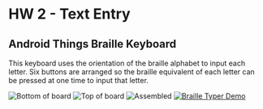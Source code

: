 HW 2 - Text Entry
=====================================
## Android Things Braille Keyboard

This keyboard uses the orientation of the braille alphabet to input each letter. Six buttons are arranged so the braille equivalent of each letter can be pressed at one time to input that letter.

![Bottom of board](_STU2154.JPG)
![Top of board](_STU2153.JPG)
![Assembled](_STU2158.JPG)
[![Braille Typer Demo](https://img.youtube.com/vi/GN66CHK_a1M/0.jpg)](https://youtu.be/GN66CHK_a1M)

